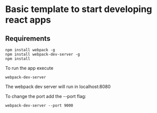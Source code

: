 # Basic template to start developing react apps

Requirements
------------------

```
npm install webpack -g
npm install webpack-dev-server -g
npm install 
```

To run the app execute

```
webpack-dev-server
```

The webpack dev server will run in localhost:8080

To change the port add the --port flag:

```
webpack-dev-server --port 9000
```


